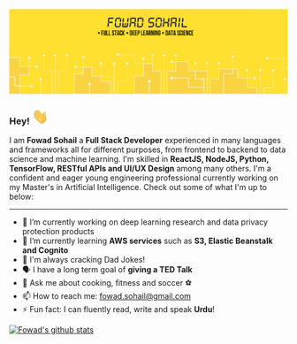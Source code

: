 ![Banner Image](https://github.com/fowad-sohail/fowad-sohail/blob/master/banner.png)

### Hey! <img src="https://raw.githubusercontent.com/fowad-sohail/fowad-sohail/master/wave.gif" width="30px">

I am **Fowad Sohail** a **Full Stack Developer** experienced in many languages and frameworks all for different purposes, from frontend to backend to data science and machine learning. I'm skilled in **ReactJS, NodeJS, Python, TensorFlow, RESTful APIs and UI/UX Design** among many others. I'm a confident and eager young engineering professional currently working on my Master's in Artificial Intelligence. Check out some of what I'm up to below:

---

- 🔭 I’m currently working on deep learning research and data privacy protection products
- 🌱 I’m currently learning **AWS services** such as **S3, Elastic Beanstalk and Cognito**
- 🍳 I'm always cracking Dad Jokes!
- 🗣 I have a long term goal of **giving a TED Talk**
- 💬 Ask me about cooking, fitness and soccer ⚽
- 📫 How to reach me: fowad.sohail@gmail.com
- ⚡ Fun fact: I can fluently read, write and speak **Urdu**!

[![Fowad's github stats](https://github-readme-stats.vercel.app/api?username=fowad-sohail&show_icons=true&count_private=true&theme=gruvbox&hide=contribs,stars)](https://github.com/fowad-sohail/github-readme-stats)
